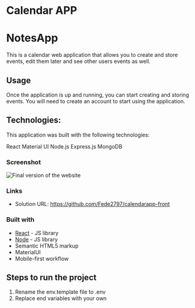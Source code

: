 
# Calendar APP

# NotesApp

This is a calendar web application that allows you to create and store events, edit them later and see other users events as well.

## Usage

Once the application is up and running, you can start creating and storing events. You will need to create an account to start using the application.

## Technologies:

This application was built with the following technologies:

React
Material UI
Node.js
Express.js
MongoDB

### Screenshot

![Final version of the website](https://user-images.githubusercontent.com/91157539/234988114-30da0cac-0aac-445e-829a-57ada8248e9e.png)

### Links

- Solution URL: https://github.com/Fede2797/calendarapp-front

### Built with

- [React](https://reactjs.org/) - JS library
- [Node](https://nodejs.org/es) - JS library
- Semantic HTML5 markup
- MaterialUI
- Mobile-first workflow


## Steps to run the project

1. Rename the env.template file to .env
2. Replace end variables with your own
